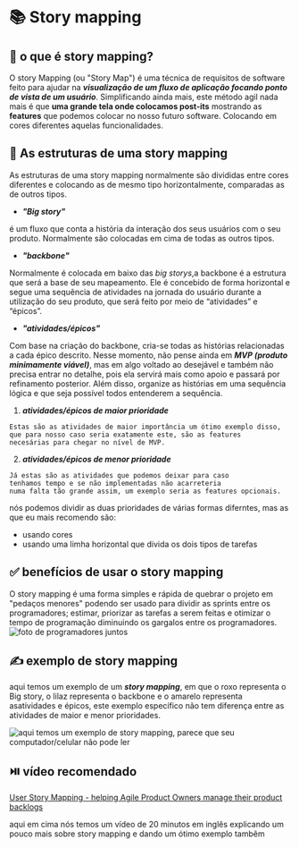 # :books: Story mapping 
## 📌 o que é story mapping?
  O story Mapping (ou "Story Map") é uma técnica de requisitos de software feito para 
ajudar na ***visualização de um fluxo de aplicação focando ponto de vista de um usuário***. 
Simplificando ainda mais, este método agil nada mais é que **uma grande tela onde colocamos post-its** 
mostrando as **features** que podemos colocar no nosso futuro software. Colocando em cores diferentes 
aquelas funcionalidades.

## 🔧 As estruturas de uma story mapping

As estruturas de uma story mapping normalmente são divididas entre cores diferentes e colocando as de mesmo tipo horizontalmente, comparadas as de outros tipos.
* ***"Big story"***
  
é um fluxo que conta a história da interação dos seus usuários com o seu produto. Normalmente são colocadas em cima de todas as outros tipos.
* ***"backbone"***
  
Normalmente é colocada em baixo das *big storys*,a backbone é a estrutura que será a base de seu mapeamento. Ele é concebido de forma horizontal e segue uma sequência de atividades na jornada do usuário durante a utilização do seu produto, que será feito por meio de “atividades” e “épicos”. 
* ***"atividades/épicos"***

Com base na criação do backbone, cria-se todas as histórias relacionadas a cada épico descrito. Nesse momento, 
não pense ainda em ***MVP (produto minimamente viável)***, mas em algo voltado ao desejável e também não precisa entrar no detalhe, 
pois ela servirá mais como apoio e passará por refinamento posterior.
Além disso, organize as histórias em uma sequência lógica e que seja possível todos entenderem a sequência.

  1. ***atividades/épicos de maior prioridade***

    Estas são as atividades de maior importância um ótimo exemplo disso,
    que para nosso caso seria exatamente este, são as features 
    necesárias para chegar no nível de MVP.

  
  2. ***atividades/épicos de menor prioridade***
     
    Já estas são as atividades que podemos deixar para caso 
    tenhamos tempo e se não implementadas não acarreteria 
    numa falta tão grande assim, um exemplo seria as features opcionais.
  
nós podemos dividir as duas prioridades de várias formas diferntes, mas as que eu mais recomendo são:
* usando cores
* usando uma limha horizontal que divida os dois tipos de tarefas

## ✅ benefícios de usar o story mapping
O story mapping é uma forma simples e rápida de quebrar o projeto em "pedaços menores" podendo ser usado para dividir as sprints entre os programadores; estimar, priorizar as tarefas a serem feitas e otimizar o tempo de programação diminuindo os gargalos entre os programadores.
![foto de programadores juntos](https://corporate-assets.lucid.co/spark/3c1e8ceb-0cb2-4683-86d6-bd08e80cbafe.png)

## ✍️ exemplo de story mapping
aqui temos um exemplo de um ***story mapping***, em que o roxo representa o Big story, o lilaz representa o backbone e o amarelo representa asatividades e épicos, este exemplo específico não tem diferença entre as atividades de maior e menor prioridades.


![aqui temos um exemplo de ***story mapping***, parece que seu computador/celular não pode ler](https://pm3.com.br/wp-content/uploads/2020/12/SMxD4MhSIaPA3dlVf6XG_usm1-1024x579.png)

## ⏯️ vídeo recomendado
[User Story Mapping - helping Agile Product Owners manage their product backlogs](https://www.youtube.com/watch?v=YumNf61xn5E)

aqui em cima nós temos um vídeo de 20 minutos em inglês explicando um pouco mais sobre story mapping e dando um ótimo exemplo tambêm





    
